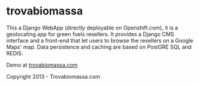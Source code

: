 # trovabiomassa

This a Django WebApp (directly deployable on Openshift.com), it is a geolocating app for green fuels resellers. It provides a Django CMS interface and a front-end that let users to browse the resellers on a Google Maps' map. Data persistence and caching are based on PostGRE SQL and REDIS.

Demo at [trovabiomassa.com](http://trovabiomassa.com)

Copyright 2013 - Trovabiomassa.com
